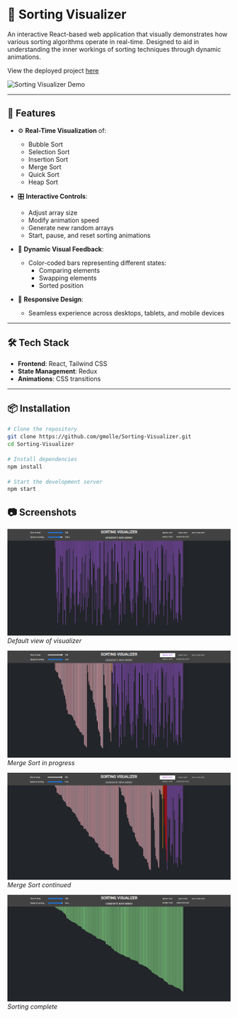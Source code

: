 # 🧮 Sorting Visualizer

An interactive React-based web application that visually demonstrates how various sorting algorithms operate in real-time. Designed to aid in understanding the inner workings of sorting techniques through dynamic animations.

View the deployed project [here](https://gmolle-sorting-visualizer.web.app/)

![Sorting Visualizer Demo](public/sorting.gif)

---

## 🚀 Features

- ⚙️ **Real-Time Visualization** of:

  - Bubble Sort
  - Selection Sort
  - Insertion Sort
  - Merge Sort
  - Quick Sort
  - Heap Sort

- 🎛️ **Interactive Controls**:

  - Adjust array size
  - Modify animation speed
  - Generate new random arrays
  - Start, pause, and reset sorting animations

- 🎨 **Dynamic Visual Feedback**:

  - Color-coded bars representing different states:
    - Comparing elements
    - Swapping elements
    - Sorted position

- 📱 **Responsive Design**:
  - Seamless experience across desktops, tablets, and mobile devices

---

## 🛠️ Tech Stack

- **Frontend**: React, Tailwind CSS
- **State Management**: Redux
- **Animations**: CSS transitions

---

## 📦 Installation

```bash
# Clone the repository
git clone https://github.com/gmolle/Sorting-Visualizer.git
cd Sorting-Visualizer

# Install dependencies
npm install

# Start the development server
npm start
```

## 📷 Screenshots

<p>
  <img src="public/1.png" alt="Sorting Visualizer Screenshot 1" width="600"/>
  <br/>
  <em>Default view of visualizer</em>
</p>
<p>
  <img src="public/2.png" alt="Sorting Visualizer Screenshot 1" width="600"/>
  <br/>
  <em>Merge Sort in progress</em>
</p>
<p>
  <img src="public/3.png" alt="Sorting Visualizer Screenshot 1" width="600"/>
  <br/>
  <em>Merge Sort continued</em>
</p>
<p >
  <img src="public/4.png" alt="Sorting Visualizer Screenshot 1" width="600"/>
  <br/>
  <em>Sorting complete</em>
</p>
